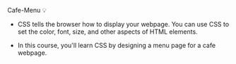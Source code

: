 Cafe-Menu 💡

- CSS tells the browser how to display your webpage. You can use CSS to set the color, font, size, and other aspects of HTML elements.

- In this course, you'll learn CSS by designing a menu page for a cafe webpage.
